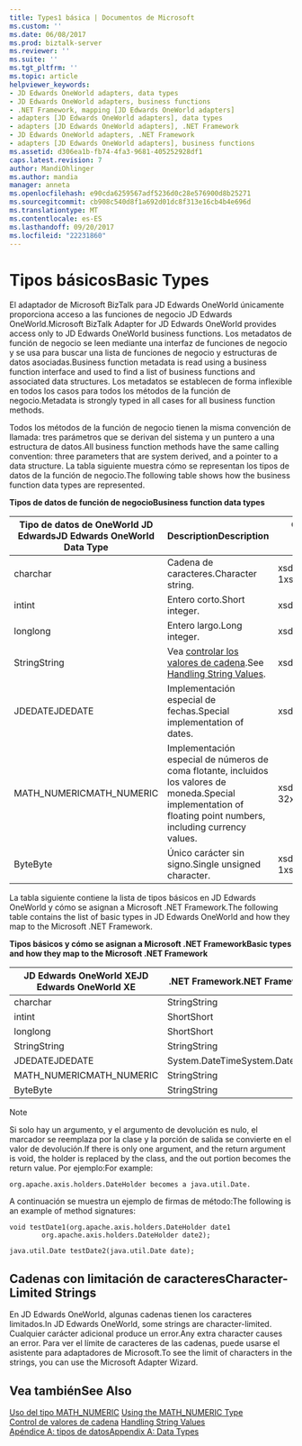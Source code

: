 ```yaml
---
title: Types1 básica | Documentos de Microsoft
ms.custom: ''
ms.date: 06/08/2017
ms.prod: biztalk-server
ms.reviewer: ''
ms.suite: ''
ms.tgt_pltfrm: ''
ms.topic: article
helpviewer_keywords:
- JD Edwards OneWorld adapters, data types
- JD Edwards OneWorld adapters, business functions
- .NET Framework, mapping [JD Edwards OneWorld adapters]
- adapters [JD Edwards OneWorld adapters], data types
- adapters [JD Edwards OneWorld adapters], .NET Framework
- JD Edwards OneWorld adapters, .NET Framework
- adapters [JD Edwards OneWorld adapters], business functions
ms.assetid: d306ea1b-fb74-4fa3-9681-405252928df1
caps.latest.revision: 7
author: MandiOhlinger
ms.author: mandia
manager: anneta
ms.openlocfilehash: e90cda6259567adf5236d0c28e576900d8b25271
ms.sourcegitcommit: cb908c540d8f1a692d01dc8f313e16cb4b4e696d
ms.translationtype: MT
ms.contentlocale: es-ES
ms.lasthandoff: 09/20/2017
ms.locfileid: "22231860"
---
```

# <a name="basic-types"></a><span data-ttu-id="34931-102">Tipos básicos</span><span class="sxs-lookup"><span data-stu-id="34931-102">Basic Types</span></span>
<span data-ttu-id="34931-103">El adaptador de Microsoft BizTalk para JD Edwards OneWorld únicamente proporciona acceso a las funciones de negocio JD Edwards OneWorld.</span><span class="sxs-lookup"><span data-stu-id="34931-103">Microsoft BizTalk Adapter for JD Edwards OneWorld provides access only to JD Edwards OneWorld business functions.</span></span> <span data-ttu-id="34931-104">Los metadatos de función de negocio se leen mediante una interfaz de funciones de negocio y se usa para buscar una lista de funciones de negocio y estructuras de datos asociadas.</span><span class="sxs-lookup"><span data-stu-id="34931-104">Business function metadata is read using a business function interface and used to find a list of business functions and associated data structures.</span></span> <span data-ttu-id="34931-105">Los metadatos se establecen de forma inflexible en todos los casos para todos los métodos de la función de negocio.</span><span class="sxs-lookup"><span data-stu-id="34931-105">Metadata is strongly typed in all cases for all business function methods.</span></span>  
  
 <span data-ttu-id="34931-106">Todos los métodos de la función de negocio tienen la misma convención de llamada: tres parámetros que se derivan del sistema y un puntero a una estructura de datos.</span><span class="sxs-lookup"><span data-stu-id="34931-106">All business function methods have the same calling convention: three parameters that are system derived, and a pointer to a data structure.</span></span> <span data-ttu-id="34931-107">La tabla siguiente muestra cómo se representan los tipos de datos de la función de negocio.</span><span class="sxs-lookup"><span data-stu-id="34931-107">The following table shows how the business function data types are represented.</span></span>  
  
 <span data-ttu-id="34931-108">**Tipos de datos de función de negocio**</span><span class="sxs-lookup"><span data-stu-id="34931-108">**Business function data types**</span></span>  
  
|<span data-ttu-id="34931-109">Tipo de datos de OneWorld JD Edwards</span><span class="sxs-lookup"><span data-stu-id="34931-109">JD Edwards OneWorld Data Type</span></span>|<span data-ttu-id="34931-110">Description</span><span class="sxs-lookup"><span data-stu-id="34931-110">Description</span></span>|<span data-ttu-id="34931-111">Conversión de WDSL</span><span class="sxs-lookup"><span data-stu-id="34931-111">WDSL Conversion</span></span>|  
|-----------------------------------|-----------------|---------------------|  
|<span data-ttu-id="34931-112">char</span><span class="sxs-lookup"><span data-stu-id="34931-112">char</span></span>|<span data-ttu-id="34931-113">Cadena de caracteres.</span><span class="sxs-lookup"><span data-stu-id="34931-113">Character string.</span></span>|<span data-ttu-id="34931-114">xsd:cadena de 1</span><span class="sxs-lookup"><span data-stu-id="34931-114">xsd:string of 1</span></span>|  
|<span data-ttu-id="34931-115">int</span><span class="sxs-lookup"><span data-stu-id="34931-115">int</span></span>|<span data-ttu-id="34931-116">Entero corto.</span><span class="sxs-lookup"><span data-stu-id="34931-116">Short integer.</span></span>|<span data-ttu-id="34931-117">xsd:short</span><span class="sxs-lookup"><span data-stu-id="34931-117">xsd:short</span></span>|  
|<span data-ttu-id="34931-118">long</span><span class="sxs-lookup"><span data-stu-id="34931-118">long</span></span>|<span data-ttu-id="34931-119">Entero largo.</span><span class="sxs-lookup"><span data-stu-id="34931-119">Long integer.</span></span>|<span data-ttu-id="34931-120">xsd:short</span><span class="sxs-lookup"><span data-stu-id="34931-120">xsd:short</span></span>|  
|<span data-ttu-id="34931-121">String</span><span class="sxs-lookup"><span data-stu-id="34931-121">String</span></span>|<span data-ttu-id="34931-122">Vea [controlar los valores de cadena](../core/handling-string-values1.md).</span><span class="sxs-lookup"><span data-stu-id="34931-122">See [Handling String Values](../core/handling-string-values1.md).</span></span>|<span data-ttu-id="34931-123">xsd:cadena</span><span class="sxs-lookup"><span data-stu-id="34931-123">xsd:string</span></span>|  
|<span data-ttu-id="34931-124">JDEDATE</span><span class="sxs-lookup"><span data-stu-id="34931-124">JDEDATE</span></span>|<span data-ttu-id="34931-125">Implementación especial de fechas.</span><span class="sxs-lookup"><span data-stu-id="34931-125">Special implementation of dates.</span></span>|<span data-ttu-id="34931-126">xsd:fecha</span><span class="sxs-lookup"><span data-stu-id="34931-126">xsd:date</span></span>|  
|<span data-ttu-id="34931-127">MATH_NUMERIC</span><span class="sxs-lookup"><span data-stu-id="34931-127">MATH_NUMERIC</span></span>|<span data-ttu-id="34931-128">Implementación especial de números de coma flotante, incluidos los valores de moneda.</span><span class="sxs-lookup"><span data-stu-id="34931-128">Special implementation of floating point numbers, including currency values.</span></span>|<span data-ttu-id="34931-129">xsd: String de 32</span><span class="sxs-lookup"><span data-stu-id="34931-129">xsd:string of 32</span></span>|  
|<span data-ttu-id="34931-130">Byte</span><span class="sxs-lookup"><span data-stu-id="34931-130">Byte</span></span>|<span data-ttu-id="34931-131">Único carácter sin signo.</span><span class="sxs-lookup"><span data-stu-id="34931-131">Single unsigned character.</span></span>|<span data-ttu-id="34931-132">xsd:cadena de 1</span><span class="sxs-lookup"><span data-stu-id="34931-132">xsd:string of 1</span></span>|  
  
 <span data-ttu-id="34931-133">La tabla siguiente contiene la lista de tipos básicos en JD Edwards OneWorld y cómo se asignan a Microsoft .NET Framework.</span><span class="sxs-lookup"><span data-stu-id="34931-133">The following table contains the list of basic types in JD Edwards OneWorld and how they map to the Microsoft .NET Framework.</span></span>  
  
 <span data-ttu-id="34931-134">**Tipos básicos y cómo se asignan a Microsoft .NET Framework**</span><span class="sxs-lookup"><span data-stu-id="34931-134">**Basic types and how they map to the Microsoft .NET Framework**</span></span>  
  
|<span data-ttu-id="34931-135">JD Edwards OneWorld XE</span><span class="sxs-lookup"><span data-stu-id="34931-135">JD Edwards OneWorld XE</span></span>|<span data-ttu-id="34931-136">.NET Framework</span><span class="sxs-lookup"><span data-stu-id="34931-136">.NET Framework</span></span>|  
|----------------------------|--------------------|  
|<span data-ttu-id="34931-137">char</span><span class="sxs-lookup"><span data-stu-id="34931-137">char</span></span>|<span data-ttu-id="34931-138">String</span><span class="sxs-lookup"><span data-stu-id="34931-138">String</span></span>|  
|<span data-ttu-id="34931-139">int</span><span class="sxs-lookup"><span data-stu-id="34931-139">int</span></span>|<span data-ttu-id="34931-140">Short</span><span class="sxs-lookup"><span data-stu-id="34931-140">Short</span></span>|  
|<span data-ttu-id="34931-141">long</span><span class="sxs-lookup"><span data-stu-id="34931-141">long</span></span>|<span data-ttu-id="34931-142">Short</span><span class="sxs-lookup"><span data-stu-id="34931-142">Short</span></span>|  
|<span data-ttu-id="34931-143">String</span><span class="sxs-lookup"><span data-stu-id="34931-143">String</span></span>|<span data-ttu-id="34931-144">String</span><span class="sxs-lookup"><span data-stu-id="34931-144">String</span></span>|  
|<span data-ttu-id="34931-145">JDEDATE</span><span class="sxs-lookup"><span data-stu-id="34931-145">JDEDATE</span></span>|<span data-ttu-id="34931-146">System.DateTime</span><span class="sxs-lookup"><span data-stu-id="34931-146">System.DateTime</span></span>|  
|<span data-ttu-id="34931-147">MATH_NUMERIC</span><span class="sxs-lookup"><span data-stu-id="34931-147">MATH_NUMERIC</span></span>|<span data-ttu-id="34931-148">String</span><span class="sxs-lookup"><span data-stu-id="34931-148">String</span></span>|  
|<span data-ttu-id="34931-149">Byte</span><span class="sxs-lookup"><span data-stu-id="34931-149">Byte</span></span>|<span data-ttu-id="34931-150">String</span><span class="sxs-lookup"><span data-stu-id="34931-150">String</span></span>|  
  
> [!NOTE]
>  <span data-ttu-id="34931-151">Si solo hay un argumento, y el argumento de devolución es nulo, el marcador se reemplaza por la clase y la porción de salida se convierte en el valor de devolución.</span><span class="sxs-lookup"><span data-stu-id="34931-151">If there is only one argument, and the return argument is void, the holder is replaced by the class, and the out portion becomes the return value.</span></span> <span data-ttu-id="34931-152">Por ejemplo:</span><span class="sxs-lookup"><span data-stu-id="34931-152">For example:</span></span>  
  
```  
org.apache.axis.holders.DateHolder becomes a java.util.Date.   
```  
  
 <span data-ttu-id="34931-153">A continuación se muestra un ejemplo de firmas de método:</span><span class="sxs-lookup"><span data-stu-id="34931-153">The following is an example of method signatures:</span></span>  
  
```  
void testDate1(org.apache.axis.holders.DateHolder date1  
        org.apache.axis.holders.DateHolder date2);  
  
java.util.Date testDate2(java.util.Date date);  
```  
  
## <a name="character-limited-strings"></a><span data-ttu-id="34931-154">Cadenas con limitación de caracteres</span><span class="sxs-lookup"><span data-stu-id="34931-154">Character-Limited Strings</span></span>  
 <span data-ttu-id="34931-155">En JD Edwards OneWorld, algunas cadenas tienen los caracteres limitados.</span><span class="sxs-lookup"><span data-stu-id="34931-155">In JD Edwards OneWorld, some strings are character-limited.</span></span> <span data-ttu-id="34931-156">Cualquier carácter adicional produce un error.</span><span class="sxs-lookup"><span data-stu-id="34931-156">Any extra character causes an error.</span></span> <span data-ttu-id="34931-157">Para ver el límite de caracteres de las cadenas, puede usarse el asistente para adaptadores de Microsoft.</span><span class="sxs-lookup"><span data-stu-id="34931-157">To see the limit of characters in the strings, you can use the Microsoft Adapter Wizard.</span></span>  
  
## <a name="see-also"></a><span data-ttu-id="34931-158">Vea también</span><span class="sxs-lookup"><span data-stu-id="34931-158">See Also</span></span>  
 <span data-ttu-id="34931-159">[Uso del tipo MATH_NUMERIC](../core/using-the-math-numeric-type2.md) </span><span class="sxs-lookup"><span data-stu-id="34931-159">[Using the MATH_NUMERIC Type](../core/using-the-math-numeric-type2.md) </span></span>  
 <span data-ttu-id="34931-160">[Control de valores de cadena](../core/handling-string-values1.md) </span><span class="sxs-lookup"><span data-stu-id="34931-160">[Handling String Values](../core/handling-string-values1.md) </span></span>  
 [<span data-ttu-id="34931-161">Apéndice A: tipos de datos</span><span class="sxs-lookup"><span data-stu-id="34931-161">Appendix A: Data Types</span></span>](../core/appendix-a-data-types.md)